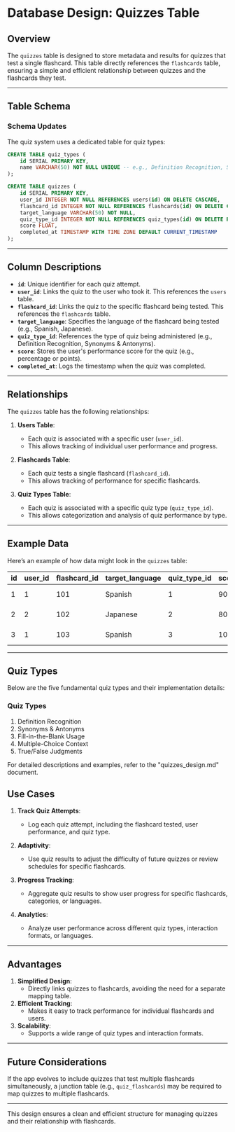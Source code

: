# **Database Design: Quizzes Table**

## **Overview**
The `quizzes` table is designed to store metadata and results for quizzes that test a single flashcard. This table directly references the `flashcards` table, ensuring a simple and efficient relationship between quizzes and the flashcards they test.

---

## **Table Schema**

### **Schema Updates**
The quiz system uses a dedicated table for quiz types:

```sql
CREATE TABLE quiz_types (
    id SERIAL PRIMARY KEY,
    name VARCHAR(50) NOT NULL UNIQUE -- e.g., Definition Recognition, Synonyms & Antonyms, etc.
);

CREATE TABLE quizzes (
    id SERIAL PRIMARY KEY,
    user_id INTEGER NOT NULL REFERENCES users(id) ON DELETE CASCADE,
    flashcard_id INTEGER NOT NULL REFERENCES flashcards(id) ON DELETE CASCADE,
    target_language VARCHAR(50) NOT NULL,
    quiz_type_id INTEGER NOT NULL REFERENCES quiz_types(id) ON DELETE RESTRICT,
    score FLOAT,
    completed_at TIMESTAMP WITH TIME ZONE DEFAULT CURRENT_TIMESTAMP
);
```

---

## **Column Descriptions**
- **`id`**: Unique identifier for each quiz attempt.
- **`user_id`**: Links the quiz to the user who took it. This references the `users` table.
- **`flashcard_id`**: Links the quiz to the specific flashcard being tested. This references the `flashcards` table.
- **`target_language`**: Specifies the language of the flashcard being tested (e.g., Spanish, Japanese).
- **`quiz_type_id`**: References the type of quiz being administered (e.g., Definition Recognition, Synonyms & Antonyms).
- **`score`**: Stores the user's performance score for the quiz (e.g., percentage or points).
- **`completed_at`**: Logs the timestamp when the quiz was completed.

---

## **Relationships**
The `quizzes` table has the following relationships:
1. **Users Table**:
   - Each quiz is associated with a specific user (`user_id`).
   - This allows tracking of individual user performance and progress.

2. **Flashcards Table**:
   - Each quiz tests a single flashcard (`flashcard_id`).
   - This allows tracking of performance for specific flashcards.

3. **Quiz Types Table**:
   - Each quiz is associated with a specific quiz type (`quiz_type_id`).
   - This allows categorization and analysis of quiz performance by type.

---

## **Example Data**
Here’s an example of how data might look in the `quizzes` table:

| id  | user_id | flashcard_id | target_language | quiz_type_id | score | completed_at        |
|-----|---------|--------------|-----------------|--------------|-------|---------------------|
| 1   | 1       | 101          | Spanish         | 1            | 90    | 2025-04-08 10:30:00 |
| 2   | 2       | 102          | Japanese        | 2            | 80    | 2025-04-08 11:00:00 |
| 3   | 1       | 103          | Spanish         | 3            | 100   | 2025-04-08 12:15:00 |

---

## **Quiz Types**

Below are the five fundamental quiz types and their implementation details:

### **Quiz Types**

1. Definition Recognition  
2. Synonyms & Antonyms  
3. Fill-in-the-Blank Usage  
4. Multiple-Choice Context  
5. True/False Judgments  

For detailed descriptions and examples, refer to the "quizzes_design.md" document.

## **Use Cases**
1. **Track Quiz Attempts**:
   - Log each quiz attempt, including the flashcard tested, user performance, and quiz type.

2. **Adaptivity**:
   - Use quiz results to adjust the difficulty of future quizzes or review schedules for specific flashcards.

3. **Progress Tracking**:
   - Aggregate quiz results to show user progress for specific flashcards, categories, or languages.

4. **Analytics**:
   - Analyze user performance across different quiz types, interaction formats, or languages.

---

## **Advantages**
1. **Simplified Design**:
   - Directly links quizzes to flashcards, avoiding the need for a separate mapping table.
2. **Efficient Tracking**:
   - Makes it easy to track performance for individual flashcards and users.
3. **Scalability**:
   - Supports a wide range of quiz types and interaction formats.

---

## **Future Considerations**
If the app evolves to include quizzes that test multiple flashcards simultaneously, a junction table (e.g., `quiz_flashcards`) may be required to map quizzes to multiple flashcards.

---

This design ensures a clean and efficient structure for managing quizzes and their relationship with flashcards.